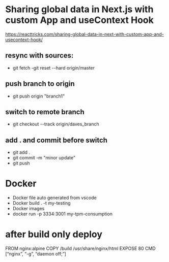 # Sharing global data in Next.js with custom App and useContext Hook

https://reacttricks.com/sharing-global-data-in-next-with-custom-app-and-usecontext-hook/


## resync with sources:
- git fetch
-git reset --hard origin/master

## push branch to origin
- git push origin "branch1"

## switch to remote branch
- git checkout --track origin/daves_branch


## add . and commit before switch
- git add . 
- git commit -m "minor update"
- git push


# Docker 

- Docker file auto generated from vscode
- Docker build . -t my-testing 
- Docker images
- docker run -p 3334:3001 my-tpm-consumption

# after build only deploy
FROM nginx:alpine
COPY /build /usr/share/nginx/html
EXPOSE 80
CMD [“nginx”, “-g”, “daemon off;”]